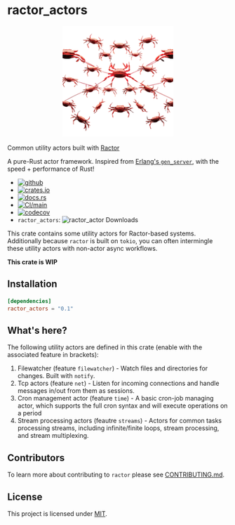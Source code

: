 # ractor_actors

<p align="center">
    <img src="https://raw.githubusercontent.com/slawlor/ractor/main/docs/ractor_logo.svg" width="50%" /> 
</p>

Common utility actors built with [Ractor](https://github.com/slawlor/ractor)

A pure-Rust actor framework. Inspired from [Erlang's `gen_server`](https://www.erlang.org/doc/man/gen_server.html), with the speed + performance of Rust!

* [<img alt="github" src="https://img.shields.io/badge/github-slawlor/ractor_actors-8da0cb?style=for-the-badge&labelColor=555555&logo=github" height="20">](https://github.com/slawlor/ractor_actors)
* [<img alt="crates.io" src="https://img.shields.io/crates/v/ractor_actors.svg?style=for-the-badge&color=fc8d62&logo=rust" height="20">](https://crates.io/crates/ractor_actors)
* [<img alt="docs.rs" src="https://img.shields.io/badge/docs.rs-ractor_actors-66c2a5?style=for-the-badge&labelColor=555555&logo=docs.rs" height="20">](https://docs.rs/ractor_actors)
* [![CI/main](https://github.com/slawlor/ractor_actors/actions/workflows/ci.yaml/badge.svg?branch=main)](https://github.com/slawlor/ractor_actors/actions/workflows/ci.yaml)
* [![codecov](https://codecov.io/gh/slawlor/ractor_actors/branch/main/graph/badge.svg?token=61AGYYPWBA)](https://codecov.io/gh/slawlor/ractor_actors)
* `ractor_actors`: ![ractor_actor Downloads](https://img.shields.io/crates/d/ractor_actors.svg)

This crate contains some utility actors for Ractor-based systems. Additionally because `ractor` is built on `tokio`,
you can often intermingle these utility actors with non-actor async workflows.

**This crate is WIP**

## Installation

```toml
[dependencies]
ractor_actors = "0.1"
```

## What's here?

The following utility actors are defined in this crate (enable with the associated feature in brackets):

1. Filewatcher (feature `filewatcher`) - Watch files and directories for changes. Built with `notify`.
2. Tcp actors (feature `net`) - Listen for incoming connections and handle messages in/out from them as sessions.
3. Cron management actor (feature `time`) - A basic cron-job managing actor, which supports the full cron syntax and will execute operations on a period
4. Stream processing actors (feautre `streams`) - Actors for common tasks processing streams, including infinite/finite loops, stream processing, and stream multiplexing.

## Contributors

To learn more about contributing to `ractor` please see [CONTRIBUTING.md](https://github.com/slawlor/ractor_actors/blob/main/CONTRIBUTING.md).

## License

This project is licensed under [MIT](https://github.com/slawlor/ractor_actors/blob/main/LICENSE).
